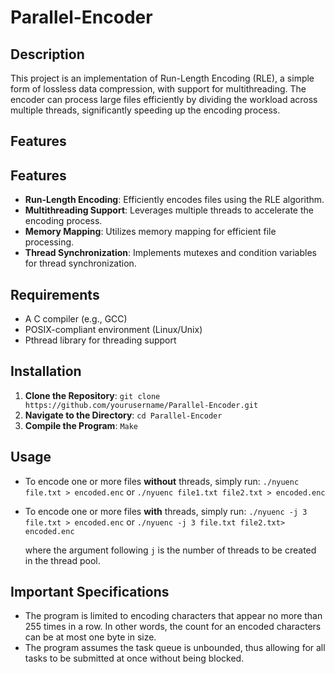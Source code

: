 # Parallel-Encoder

## Description
This project is an implementation of Run-Length Encoding (RLE), a simple form of lossless data compression, with support for multithreading. The encoder can process large files efficiently by dividing the workload across multiple threads, significantly speeding up the encoding process.

## Features


## Features
- **Run-Length Encoding**: Efficiently encodes files using the RLE algorithm.
- **Multithreading Support**: Leverages multiple threads to accelerate the encoding process.
- **Memory Mapping**: Utilizes memory mapping for efficient file processing.
- **Thread Synchronization**: Implements mutexes and condition variables for thread synchronization.

## Requirements
- A C compiler (e.g., GCC)
- POSIX-compliant environment (Linux/Unix)
- Pthread library for threading support

## Installation
1. **Clone the Repository**:
`git clone https://github.com/yourusername/Parallel-Encoder.git`
2. **Navigate to the Directory**:
`cd Parallel-Encoder`
3. **Compile the Program**:
`Make`

## Usage
- To encode one or more files **without** threads, simply run:
  `./nyuenc file.txt > encoded.enc`
  or
  `./nyuenc file1.txt file2.txt > encoded.enc`
- To encode one or more files **with** threads, simply run:
  `./nyuenc -j 3 file.txt > encoded.enc`
  or
  `./nyuenc -j 3 file.txt file2.txt> encoded.enc`

  where the argument following `j` is the number of threads to be created in the thread pool.

## Important Specifications
- The program is limited to encoding characters that appear no more than 255 times in a row. In other words, the count for an encoded characters can be at most one byte in size.
- The program assumes the task queue is unbounded, thus allowing for all tasks to be submitted at once without being blocked.
